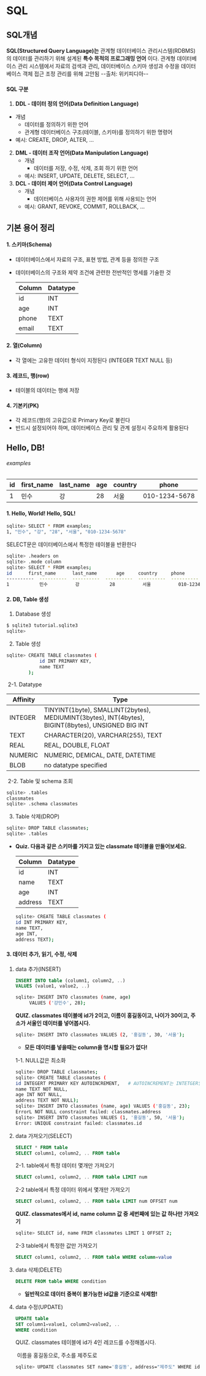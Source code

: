 # SQL

## SQL개념

**SQL(Structured Query Language)는** 관계형 데이터베이스 관리시스템(RDBMS)의 데이터를 관리하기 위해 설계된 **특수 목적의 프로그래밍 언어** 이다. 관계형 데이터베이스 관리 시스템에서 자료의 검색과 관리, 데이터베이스 스키마 생성과 수정을 데이터베이스 객체 접근 조정 관리를 위해 고안됨			--출처: 위키피디아--

#### SQL 구분

1.  **DDL - 데이터 정의 언어(Data Definition Language)**
   - 개념
     - 데이터를 정의하기 위한 언어
     - 관게형 데이터베이스 구조(테이블, 스키마)를 정의하기 위한 명령어
   - 예시:  CREATE, DROP, ALTER, ...
2. **DML - 데이터 조작 언어(Data Manipulation Language)**
   - 개념
     - 데이터를 저장, 수정, 삭제, 조회 하기 위한 언어
   - 예시: INSERT, UPDATE, DELETE, SELECT, ...
3. **DCL - 데이터 제어 언어(Data Control Language)**
   - 개념
     - 데이터베이스 사용자의 권한 제어를 위해 사용되는 언어
   - 예시: GRANT, REVOKE, COMMIT, ROLLBACK, ...





## 기본 용어 정리
#### 1. 스키마(Schema)
- 데이터베이스에서 자료의 구조, 표현 방법, 관계 등을 정의한 구조

- 데이터베이스의 구조와 제약 조건에 관련한 전반적인 명세를 기술한 것

  | Column | Datatype |
  | ------ | -------- |
  | id     | INT      |
  | age    | INT      |
  | phone  | TEXT     |
  | email  | TEXT     |
#### 2. 열(Column)
- 각 열에는 고유한 데이터 형식이 지정된다
    (INTEGER TEXT NULL 등)
#### 3. 레코드, 행(row)
- 테이블의 데이터는 행에 저장

#### 4. 기본키(PK)

- 각 레코드(행)의 고유값으로 Primary Key로 불린다
- 반드시 설정되어야 하며, 데이터베이스 관리 및 관계 설정시 주요하게 활용된다





## Hello, DB!

###### examples

| id   | first_name | last_name | age  | country | phone         |
| ---- | ---------- | --------- | ---- | ------- | ------------- |
| 1    | 민수       | 강        | 28   | 서울    | 010-1234-5678 |

#### 1. Hello, World! Hello, SQL!

```bash
sqlite> SELECT * FROM examples;
1, "민수", "강", "28", "서울", "010-1234-5678"
```

SELECT문은 데이터베이스에서 특정한 테이블을 반환한다

```bash
sqlite> .headers on
sqlite> .mode column
sqlite> SELECT * FROM examples;
id		first_name		last_name		age		country		phone
----------	----------	----------	----------	----------	----------
1			민수			강			28			서울			010-1234-5678
```

#### 2. DB, Table 생성

1. Database 생성

```bash
$ sqlite3 tutorial.sqlite3
sqlite> 
```

2. Table 생성

```bash
sqlite> CREATE TABLE classmates (
            id INT PRIMARY KEY,
            name TEXT
        );
```

​	2-1. Datatype      

| Affinity | Type                                                         |
| -------- | ------------------------------------------------------------ |
| INTEGER  | TINYINT(1byte), SMALLINT(2bytes), MEDIUMINT(3bytes), INT(4bytes), <br />BIGINT(8bytes), UNSIGNED BIG INT |
| TEXT     | CHARACTER(20), VARCHAR(255), TEXT                            |
| REAL     | REAL, DOUBLE, FLOAT                                          |
| NUMERIC  | NUMERIC, DEMICAL, DATE, DATETIME                             |
| BLOB     | no datatype specified                                        |

​	2-2. Table 및 schema 조회

```bash
sqlite> .tables
classmates
sqlite> .schema classmates
```

3. Table 삭제(DROP)

```bash
sqlite> DROP TABLE classmates;
sqlite> .tables
```

- **Quiz. 다음과 같은 스키마를 가지고 있는 classmate 테이블을 만들어보세요.**

  | Column  | Datatype |
  | ------- | -------- |
  | id      | INT      |
  | name    | TEXT     |
  | age     | INT      |
  | address | TEXT     |

  ```bash
  sqlite> CREATE TABLE classmates (
  id INT PRIMARY KEY,
  name TEXT,
  age INT,
  address TEXT);
  ```

#### 3. 데이터 추가, 읽기, 수정, 삭제

1. data 추가(INSERT)

   ```sql
   INSERT INTO table (column1, column2, ..) 
   VALUES (value1, value2, ..)
   ```

   ```bash
   sqlite> INSERT INTO classmates (name, age)
   		VALUES ('강민수', 28);
   ```

   **QUIZ. classmates 테이블에  id가 2이고, 이름이 홍길동이고, 나이가 30이고, 주소가 서울인 데이터를 넣어봅시다.**

   ```bash
   sqlite> INSERT INTO classmates VALUES (2, '홍길동', 30, '서울');
   ```

   - **모든 데이터를 넣을때는 column을 명시할 필요가 없다!**

   1-1. NULL값은 최소화

   ```bash
   sqlite> DROP TABLE classmates;
   sqlite> CREATE TABLE classmates (
   id INTEGERT PRIMARY KEY AUTOINCREMENT,	# AUTOINCREMENT는 INTETGER일때만 가능
   name TEXT NOT NULL,
   age INT NOT NULL,
   address TEXT NOT NULL);
   sqlite> INSERT INTO classmates (name, age) VALUES ('홍길동', 23);
   ErrorL NOT NULL constraint failed: classmates.address
   sqlite> INSERT INTO classmates VALUES (1, '홍길동', 50, '서울');
   Error: UNIQUE constraint failed: classmates.id
   ```

2. data 가져오기(SELECT)

   ```sql
   SELECT * FROM table
   SELECT column1, column2, .. FROM table
   ```

   2-1. table에서 특정 데이터 몇개만 가져오기

   ```sql
   SELECT column1, column2, .. FROM table LIMIT num
   ```

   2-2 table에서 특정 데이터 위에서 몇개만 가져오기

   ```sql
   SELECT column1, column2, .. FROM table LIMIT num OFFSET num
   ```

   **QUIZ. classmates에서 id, name column 값 중 세번째에 있는 값 하나만 가져오기**

   ```bash
   sqlite> SELECT id, name FRIM classmates LIMIT 1 OFFSET 2;
   ```

   2-3 table에서 특정한 값만 가져오기

   ```sql
   SELECT column1, column2, .. FROM table WHERE column=value
   ```

3. data 삭제(DELETE)

   ```sql
   DELETE FROM table WHERE condition
   ```

   - **일반적으로 데이터 중복이 불가능한 id값을 기준으로 삭제함!**

4. data 수정(UPDATE)

   ```sql
   UPDATE table
   SET column1=value1, column2=value2, ..
   WHERE condition
   ```

   QUIZ. classmates 테이블에 id가 4인 레코드를 수정해봅시다.

   ​		이름을 홍길동으로, 주소를 제주도로

   ```bash
   sqlite> UPDATE classmates SET name='홍길동', address="제주도" WHERE id=4;
   ```

   